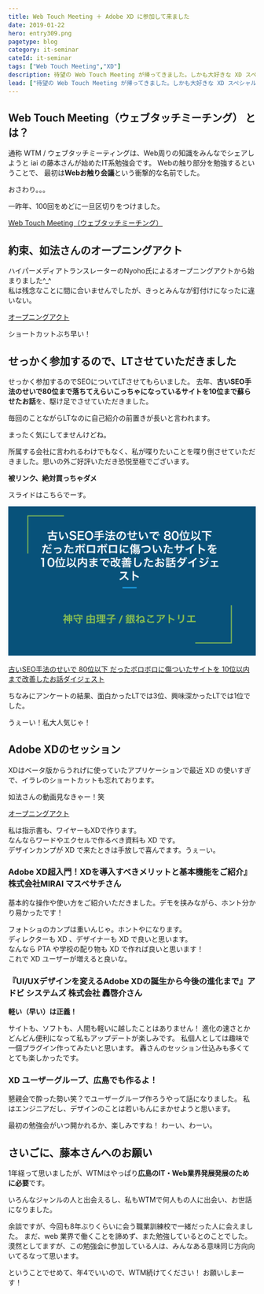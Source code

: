 ```yaml
---
title: Web Touch Meeting ＋ Adobe XD に参加して来ました
date: 2019-01-22
hero: entry309.png
pagetype: blog
category: it-seminar
cateId: it-seminar
tags: ["Web Touch Meeting","XD"]
description: 待望の Web Touch Meeting が帰ってきました。しかも大好きな XD スペシャルということで、LT すべく乗り込みました。ちなみに今回はSEOについてLTさせていただきました。
lead: ["待望の Web Touch Meeting が帰ってきました。しかも大好きな XD スペシャルということで、LT すべく乗り込みました。ちなみに今回はSEOについてLTさせていただきました。"]
---
```

## Web Touch Meeting（ウェブタッチミーチング） とは？
通称 WTM / ウェブタッチミーティングは、Web周りの知識をみんなでシェアしようと iai の藤本さんが始めたIT系勉強会です。
Webの触り部分を勉強するということで、
最初は**Webお触り会議**という衝撃的な名前でした。

おさわり。。。

一昨年、100回をめどに一旦区切りをつけました。

[Web Touch Meeting（ウェブタッチミーチング）](http://www.webtouchmeeting.com/)

## 約束、如法さんのオープニングアクト
ハイパーメディアトランスレーターのNyoho氏によるオープニングアクトから始まりました^_^<br>
私は残念なことに間に合いませんでしたが、きっとみんなが釘付けになったに違いない。

[オープニングアクト](https://www.youtube.com/watch?v=jg4rGiYqOks&fbclid=IwAR1aamp3UrMOIF5w4no3yAyc_BXuevBhpJvacEApewjqoLgKKoTT4NRaGhY)

ショートカットぶち早い！

## せっかく参加するので、LTさせていただきました
せっかく参加するのでSEOについてLTさせてもらいました。
去年、**古いSEO手法のせいで80位まで落ちてえらいこっちゃになっているサイトを10位まで蘇らせたお話**を、駆け足でさせていただきました。

毎回のことながらLTなのに自己紹介の前置きが長いと言われます。

まったく気にしてませんけどね。

所属する会社に言われるわけでもなく、私が喋りたいことを喋り倒させていただきました。思いの外ご好評いただき恐悦至極でございます。

**被リンク、絶対買っちゃダメ**

スライドはこちらでーす。

![entry309-1.png](./images/2019/entry309-1.png)

[古いSEO手法のせいで 80位以下 だったボロボロに傷ついたサイトを 10位以内まで改善したお話ダイジェスト](https://docs.google.com/presentation/d/1KSNcIhEt68LKyP2nrcxOGFMyWlsuyhC9hjJzV9ZTQzA/edit?usp=sharing)

ちなみにアンケートの結果、面白かったLTでは3位、興味深かったLTでは1位でした。

うぇーい！私大人気じゃ！

## Adobe XDのセッション
XDはベータ版からうれげに使っていたアプリケーションで最近 XD の使いすぎで、イラレのショートカットも忘れております。

如法さんの動画見なきゃー！笑

[オープニングアクト](https://www.youtube.com/watch?v=jg4rGiYqOks&fbclid=IwAR1aamp3UrMOIF5w4no3yAyc_BXuevBhpJvacEApewjqoLgKKoTT4NRaGhY)

私は指示書も、ワイヤーもXDで作ります。<br>
なんならワードやエクセルで作るべき資料も XD です。<br>
デザインカンプが XD で来たときは手放しで喜んでます。うぇーい。

### Adobe XD超入門！XDを導入すべきメリットと基本機能をご紹介』株式会社MIRAI マスベサチさん
基本的な操作や使い方をご紹介いただきました。デモを挟みながら、ホント分かり易かったです！

フォトショのカンプは重いんじゃ。ホントやになります。<br>
ディレクターも XD 、デザイナーも XD で良いと思います。<br>
なんなら PTA や学校の配り物も XD で作れば良いと思います！<br>
これで XD ユーザーが増えると良いな。

### 『UI/UXデザインを変えるAdobe XDの誕生から今後の進化まで』アドビ システムズ 株式会社 轟啓介さん
**軽い（早い）は正義！**

サイトも、ソフトも、人間も軽いに越したことはありません！
進化の速さとかどんどん便利になって私もアップデートが楽しみです。
私個人としては趣味で一個プラグイン作ってみたいと思います。
轟さんのセッション仕込みも多くてとても楽しかったです。

### XD ユーザーグループ、広島でも作るよ！
懇親会で酔った勢い笑？でユーザーグループ作ろうやって話になりました。
私はエンジニアだし、デザインのことは若いもんにまかせようと思います。

最初の勉強会がいつ開かれるか、楽しみですね！
わーい、わーい。

## さいごに、藤本さんへのお願い
1年経って思いましたが、WTMはやっぱり**広島のIT・Web業界発展発展のために必要**です。

いろんなジャンルの人と出会えるし、私もWTMで何人もの人に出会い、お世話になりました。

余談ですが、今回も8年ぶりくらいに会う職業訓練校で一緒だった人に会えました。
まだ、web 業界で働くことを諦めず、また勉強しているとのことでした。
漠然としてますが、この勉強会に参加している人は、みんなある意味同じ方向向いてるなって思います。

ということでせめて、年4でいいので、WTM続けてください！
お願いしまーす！
